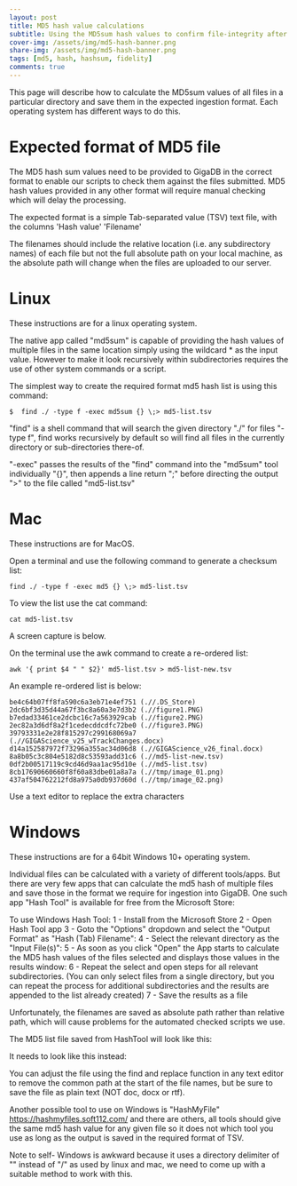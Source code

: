 ```yaml
---
layout: post
title: MD5 hash value calculations
subtitle: Using the MD5sum hash values to confirm file-integrity after transfer.
cover-img: /assets/img/md5-hash-banner.png
share-img: /assets/img/md5-hash-banner.png
tags: [md5, hash, hashsum, fidelity]
comments: true
---
```


This page will describe how to calculate the MD5sum values of all files in a particular directory and save them in the expected ingestion format. Each operating system has different ways to do this.

# Expected format of MD5 file
The MD5 hash sum values need to be provided to GigaDB in the correct format to enable our scripts to check them against the files submitted. MD5 hash values provided in any other format will require manual checking which will delay the processing.

The expected format is a simple Tab-separated value (TSV) text file, with the columns 'Hash value'	'Filename'

The filenames should include the relative location (i.e. any subdirectory names) of each file but not the full absolute path on your local machine, as the absolute path will change when the files are uploaded to our server.


# Linux
These instructions are for a linux operating system.

The native app called "md5sum" is capable of providing the hash values of multiple files in the same location simply using the wildcard \* as the input value. However to make it look recursively within subdirectories requires the use of other system commands or a script. 

The simplest way to create the required format md5 hash list is using this command:

~~~
$  find ./ -type f -exec md5sum {} \;> md5-list.tsv
~~~

"find" is a shell command that will search the given directory "./" for files "-type f", find works recursively by default so will find all files in the currently directory or sub-directories there-of.

"-exec" passes the results of the "find" command into the "md5sum" tool individually "{}", then appends a line return "\;" before directing the output ">" to the file called "md5-list.tsv"


# Mac
These instructions are for MacOS.

Open a terminal and use the following command to generate a checksum list:
~~~
find ./ -type f -exec md5 {} \;> md5-list.tsv
~~~

To view the list use the cat command:
~~~
cat md5-list.tsv
~~~
A screen capture is below.


On the terminal use the awk command to create a re-ordered list:
~~~
awk '{ print $4 " " $2}' md5-list.tsv > md5-list-new.tsv
~~~
An example re-ordered list is below:

~~~
be4c64b07ff8fa590c6a3eb71e4ef751 (.//.DS_Store)
2dc6bf3d35d44a67f3bc8a60a3e7d3b2 (.//figure1.PNG)
b7edad33461ce2dcbc16c7a563929cab (.//figure2.PNG)
2ec82a3d6df8a2f1cedecddcdfc72be0 (.//figure3.PNG)
39793331e2e28f815297c299168069a7 (.//GIGAScience_v25_wTrackChanges.docx)
d14a152587972f73296a355ac34d06d8 (.//GIGAScience_v26_final.docx)
8a8b05c3c804e5182d8c53593add31c6 (.//md5-list-new.tsv)
0df2b00517119c9cd46d9aa1ac95d10e (.//md5-list.tsv)
8cb17690660660f8f60a83dbe01a8a7a (.//tmp/image_01.png)
437af504762212fd8a975a0db937d60d (.//tmp/image_02.png)
~~~

Use a text editor to replace the extra characters



# Windows
These instructions are for a 64bit Windows 10+ operating system.

Individual files can be calculated with a variety of different tools/apps. But there are very few apps that can calculate the md5 hash of multiple files and save those in the format we require for ingestion into GigaDB. One such app "Hash Tool" is available for free from the Microsoft Store:


To use Windows Hash Tool:
1 - Install from the Microsoft Store
2 - Open Hash Tool app
3 - Goto the "Options" dropdown and select the "Output Format" as "Hash (Tab) Filename":
4 - Select the relevant directory as the "Input File(s)":
5 - As soon as you click "Open" the App starts to calculate the MD5 hash values of the files selected and displays those values in the results window:
6 - Repeat the select and open steps for all relevant subdirectories. (You can only select files from a single directory, but you can repeat the process for additional subdirectories and the results are appended to the list already created)
7 - Save the results as a file

Unfortunately, the filenames are saved as absolute path rather than relative path, which will cause problems for the automated checked scripts we use.

The MD5 list file saved from HashTool will look like this:


It needs to look like this instead:


You can adjust the file using the find and replace function in any text editor to remove the common path at the start of the file names, but be sure to save the file as plain text (NOT doc, docx or rtf).

Another possible tool to use on Windows is "HashMyFile" https://hashmyfiles.soft112.com/ and there are others, all tools should give the same md5 hash value for any given file so it does not which tool you use as long as the output is saved in the required format of TSV.


Note to self- Windows is awkward because it uses a directory delimiter of "\" instead of "/" as used by linux and mac, we need to come up with a suitable method to work with this.